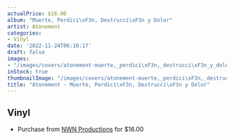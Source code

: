 ```yaml
---
actualPrice: $16.00
album: "Muerte, Perdici\xF3n, Destrucci\xF3n y Dolor"
artist: Atonement
categories:
- Vinyl
date: '2022-11-24T06:10:17'
draft: false
images:
- "/images/covers/atonement-muerte,_perdici\xF3n,_destrucci\xF3n_y_dolor.jpg"
inStock: true
thumbnailImage: "/images/covers/atonement-muerte,_perdici\xF3n,_destrucci\xF3n_y_dolor-thumb.jpg"
title: "Atonement - Muerte, Perdici\xF3n, Destrucci\xF3n y Dolor"
---
```


## Vinyl
* Purchase from [NWN Productions](http://shop.nwnprod.com/index.php?route=product/product&path=75&product_id=26961&sort=pd.name&order=ASC) for $16.00
